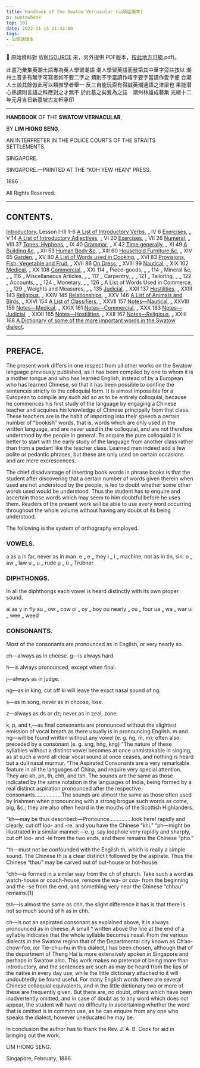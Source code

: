 ```yaml
---
title: Handbook of the Swatow Vernacular (汕頭話讀本)
p: swatowbook
top: 101
date: 2022-11-15 21:43:00
tags: 
- 汕頭話讀本
---
```


📌 原始資料對 [WIKISOURCE](https://en.wikisource.org/wiki/Handbook_of_the_Swatow_Vernacular) 來，另外提供 PDF版本，[按此地方可睇](/pdf/Handbook_of_the_Swatow_Vernacular.pdf).pdf)。


此書乃彙集英潮土語專為英人學習潮語
潮人學習英語而發第其中華字旁註按以
潮州土音多有無字可寫者如不要二字之
類則不字當讀作唔字要字當讀作愛字便
合潮人土談其餘倣此可以類推學者舉一
反三自能玩索有得誠英潮通語之津梁也
果能潜心熟讀則言語之科應對之才無不
於此基之矣爰為之誌　潮州林雄成著集
光緒十二年元月吉日新嘉坡古友軒承印

<!--more-->
------

**HANDBOOK** OF THE **SWATOW VERNACULAR**,

BY **LIM HIONG SENG**,

AN INTERPRETER IN THE POLICE COURTS OF THE STRAITS SETTLEMENTS.

SINGAPORE.

SINGAPORE.—PRINTED AT THE “KOH YEW HEAN” PRESS.

1886 .

All Rights Reserved.

------

## CONTENTS.

[Introductory](/swatowbook/introductory),	Lesson I-III	1-6
[A List of Introductory Verbs](/swatowbook/a-list-of-introductory-verbs),	„ IV	6
[Exercises](/swatowbook/excersise-v),	„ V	14
[A List of Introductory Adjectives](/swatowbook/a-list-of-introductory-adjectives),	„ VI	20
[Exercises](/swatowbook/excersise-vii),	„ VII	26
[Numeral](/swatowbook/numeral),	„ VIII	37
[Tones, Hyphens](/swatowbook/tones-hyphens),	„ IX	40
[Grammar](/swatowbook/grammar),	„ X	42
[Time generally](/swatowbook/time-generally),	„ XI	49
[A Building &c](/swatowbook/a-building),	„ XII	53
[Human Body &c](/swatowbook/human-body),	„ XIII	60
[Household Furniture &c](/swatowbook/household-furniture),	„ XIV	65
[Garden](/swatowbook/garden),	„ XV	80
[A List of Words used in Cooking](/swatowbook/a-list-of-words-used-in-cooking),	„ XVI	83
[Provisions, Fish, Vegetable and Fruit](/swatowbook/provisions-fish-vegetables-and-fruit),	„ XVII	86
[On Dress](/swatowbook/on-dress),	„ XVIII	99
[Nautical](/swatowbook/nautical),	„ XIX	102
[Medical](/swatowbook/medical),	„ XX	108
[Commercial](/swatowbook/commercial),	„ XXI	114
„ Piece-goods,	„ „	114
„ Mineral &c,	„ „	116
„ Miscellaneous Articles,	„ „	117
„ Carpentry,	„ „	121
„ Tailoring,	„ „	122
„ Accounts,	„ „	124
„ Monetary,	„ „	126
„ A List of Words Used in Commerce,	„ „	129
„ Weights and Measures,	„ „	135
[Judicial](/swatowbook/judicial),	„ XXII	137
[Hostilities](/swatowbook/hostilities),	„ XXIII	143
[Religious](/swatowbook/religious),	„ XXIV	145
[Relationships](/swatowbook/relationships),	„ XXV	146
[A List of Animals and Birds](/swatowbook/a-list-of-animals-and-birds),	„ XXVI	154
[A List of Classifiers](/swatowbook/a-list-of-classifiers),	„ XXVII	157
[Notes—Nautical](/swatowbook/notes-nautical),	„ XXVIII	159
[Notes—Medical](/swatowbook/notes-medical),	„ XXIX	161
[Notes—Commercial](/swatowbook/notes-commercial),	„ XXX	163
[Notes—Judicial](/swatowbook/notes-judicial),	„ XXXI	165
[Notes—Hostilities](/swatowbook/notes-hostilities),	„ XXII	167
[Notes—Religious](/swatowbook/notes-religious),	„ XXIII	168
[A Dictionary of some of the more important words in the Swatow dialect](/swatowbook/a-dictionary-of-some-of-the-more-important-words-in-the-swatow-dialect).

------

## PREFACE.

The present work differs in one respect from all other works on the Swatow language previously published, as it has been compiled by one to whom it is a mother tongue and who has learned English, instead of by a European who has learned Chinese, so that it has been possible to confine the sentences strictly to the colloquial form. It is almost impossible for a European to compile any such aid so as to be entirely colloquial, because he commences his first study of the language by engaging a Chinese teacher and acquires his knowledge of Chinese principally from that class. These teachers are in the habit of importing into their speech a certain number of “bookish” words, that is, words which are only used in the written language, and are never used in the colloquial, and are not therefore understood by the people in general. To acquire the pure colloquial it is better to start with the early study of the language from another class rather than from a pedant like the teacher class. Learned men indeed add a few polite or pedantic phrases, but these are only used on certain occasions and are mere excrescences.

The chief disadvantage of inserting book words in phrase books is that the student after discovering that a certain number of words given therein when used are not understood by the people, is led to doubt whether some other words used would be understood. Thus the student has to enquire and ascertain those words which may seem to him doubtful before he uses them. Readers of the present work will be able to use every word occurring throughout the whole volume without having any doubt of its being understood.

The following is the system of orthography employed.

### VOWELS.

a	as	a	in	far, never as in man.
e	„	e	„	they
i	„	i	„	machine, not as in tin, sin.
o	„	aw	„	law
u	„	u	„	rude
ṳ	„	ü	„	Trübner

### DIPHTHONGS.

In all the diphthongs each vowel is heard distinctly with its own proper sound.

ai	as	y	in	fly
au	„	ow	„	cow
oi	„	oy	„	boy
ou nearly	„	ou	„	four
ua	„	wa	„	war
ui	„	wee	„	weed

### CONSONANTS.

Most of the consonants are pronounced as in English, or very nearly so.

ch—always as in cheese.
g—is always hard.

h—is always pronounced, except when final.

j—always as in judge.

ng—as in king, cut off ki will leave the exact nasal sound of ng.

s—as in song, never as in choose, lose.

z—always as ds or dz; never as in zeal, zone.

k, p, and t,—as final consonants are pronounced without the slightest emission of vocal breath as there usually is in pronouncing English.
m and ng—will be found written without any vowel (e. g. n̂g, m̄, ḿ); often also preceded by a consonant (e. g. sng, hñg, kng) “The nature of these syllables without a distinct vowel becomes at once unmistakable in singing, as at such a word all clear vocal sound at once ceases, and nothing is heard but a dull nasal murmur.
“The Aspirated Consonants are a very remarkable feature in all the languages of China, and require very special attention. They are kh, ph, th, chh, and tsh. The sounds are the same as those indicated by the same notation in the languages of India, being formed by a real distinct aspiration pronounced after the respective consonants………………The sounds are almost the same as those often used by Irishmen when pronouncing with a strong brogue such words as come, pig, &c.; they are also often heard in the mouths of the Scottish Highlanders.

“kh—may be thus described:—Pronounce……………look here! rapidly and clearly, cut off loo- and -re, and you have the Chinese “khi.”
“ph—might be illustrated in a similar manner;—e. g. say loophole very rapidly and sharply, cut off loo- and -le from the two ends, and there remains the Chinese “pho.”

“th—must not be confounded with the English th, which is really a simple sound. The Chinese th is a clear distinct t followed by the aspirate. Thus the Chinese “thau” may be carved out of out-house or hot-house.

“chh—is formed in a similar way from the ch of church. Take such a word as watch-house or coach-house, remove the wa- or coa- from the beginning and the -se from the end, and something very near the Chinese “chhau” remains.[1]

tsh—is almost the same as chh, the slight difference it has is that there is not so much sound of h as in chh.

ch—is not an aspirated consonant as explained above, it is always pronounced as in cheese.
A small ⁿ written above the line at the end of a syllable indicates that the whole syllable becomes nasal.
From the various dialects in the Swatow region that of the Departmental city known as Ch’ao-chow-foo, (or Tie-chiu-hu in this dialect,) has been chosen, although that of the department of Theng Hai is more extensively spoken in Singapore and perhaps in Swatow also. This work makes no pretence of being more than introductory, and the sentences are such as may be heard from the lips of the native in every day use, while the little dictionary attached to it will undoubtedly be found useful. For many English words there are several Chinese colloquial equivalents, and in the little dictionary two or more of these are frequently given. But there are, no doubt, others which have been inadvertently omitted, and in case of doubt as to any word which does not appear, the student will have no difficulty in ascertaining whether the word that is omitted is in common use, as he can enquire from any one who speaks the dialect, however uneducated he may be.

In conclusion the author has to thank the Rev. J. A. B. Cook for aid in bringing out the work.


LIM HIONG SENG.

Singapore, February, 1886.
